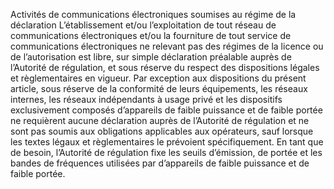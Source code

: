 Activités de communications électroniques soumises au régime de la déclaration
L’établissement et/ou l’exploitation de tout réseau de communications électroniques et/ou la fourniture de tout service de communications électroniques ne relevant pas des régimes de la licence ou de l’autorisation est libre, sur simple déclaration préalable auprès de l’Autorité de régulation, et sous réserve du respect des dispositions légales et règlementaires en vigueur.
Par exception aux dispositions du présent article, sous réserve de la conformité de leurs équipements, les réseaux internes, les réseaux indépendants à usage privé et les dispositifs exclusivement composés d’appareils de faible puissance et de faible portée ne requièrent aucune déclaration auprès de l’Autorité de régulation et ne sont pas soumis aux obligations applicables aux opérateurs, sauf lorsque les textes légaux et règlementaires le prévoient spécifiquement.
En tant que de besoin, l’Autorité de régulation fixe les seuils d’émission, de portée et les bandes de fréquences utilisées par d’appareils de faible puissance et de faible portée.
